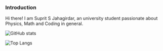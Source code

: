 ### Introduction
Hi there! I am Suprit S Jahagirdar, an university student passionate about Physics, Math and Coding in general.

![GitHub stats](https://github-readme-stats.vercel.app/api?username=wassup05&show_icons=true&theme=dark&hide_title=true&rank_icon=github)

![Top Langs](https://github-readme-stats.vercel.app/api/top-langs/?username=wassup05&layout=compact&theme=dark&hide=cmake)
